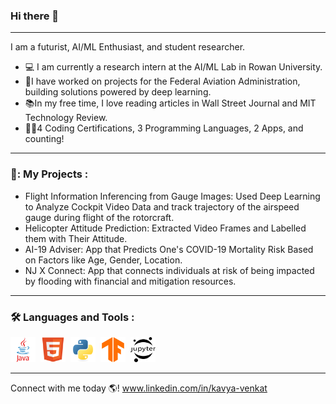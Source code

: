 ### Hi there 👋

---
I am a futurist, AI/ML Enthusiast, and student researcher.

- 💻 I am currently a research intern at the AI/ML Lab in Rowan University.
- 🚁I have worked on projects for the Federal Aviation Administration, building solutions powered by deep learning. 
- 📚In my free time, I love reading articles in Wall Street Journal and MIT Technology Review. 
- 👩‍💻4 Coding Certifications, 3 Programming Languages, 2 Apps, and counting!

---
### 📝: My Projects :


- Flight Information Inferencing from Gauge Images: Used Deep Learning to Analyze Cockpit Video Data and track trajectory of the airspeed gauge during flight of the rotorcraft. 
- Helicopter Attitude Prediction: Extracted Video Frames and Labelled them with Their Attitude.  
- AI-19 Adviser: App that Predicts One's COVID-19 Mortality Risk Based on Factors like Age, Gender, Location. 
- NJ X Connect: App that connects individuals at risk of being impacted by flooding with financial and mitigation resources.

---
### :hammer_and_wrench: Languages and Tools :
<div>
  <img src="https://github.com/devicons/devicon/blob/master/icons/java/java-original-wordmark.svg" title="Java" alt="Java" width="40" height="40"/>&nbsp;
  <img src="https://github.com/devicons/devicon/blob/master/icons/html5/html5-original.svg" title="HTML5" alt="HTML" width="40" height="40"/>&nbsp;
  <img src = "https://github.com/devicons/devicon/blob/master/icons/python/python-original.svg" title = "Python" alt = "Python" width = "40" height = "40"/>&nbsp;
  <img src = "https://github.com/devicons/devicon/blob/master/icons/tensorflow/tensorflow-original.svg" title = "TensorFlow" alt = "TensorFlow" width = "40" height = "40"/>&nbsp;
  <img src = "https://github.com/devicons/devicon/blob/master/icons/jupyter/jupyter-plain-wordmark.svg" title = "JupyterFNotebook" alt = "JupyterNotebook" width = "40" height = "40"/>&nbsp;


</div>


---
Connect with me today 🌎!
www.linkedin.com/in/kavya-venkat



<!--
**kavyav5/kavyav5** is a ✨ _special_ ✨ repository because its `README.md` (this file) appears on your GitHub profile.

Here are some ideas to get you started:

- 🔭 I’m currently working on ...
- 🌱 I’m currently learning ...
- 👯 I’m looking to collaborate on ...
- 🤔 I’m looking for help with ...
- 💬 Ask me about ...
- 📫 How to reach me: ...
- 😄 Pronouns: ...
- ⚡ Fun fact: ...
-->
